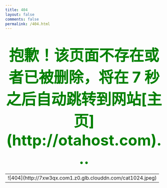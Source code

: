 ```yaml
---
title: 404
layout: false
comments: false
permalink: /404.html
---
```

<meta http-equiv="Content-Type" content="text/html; charset=utf-8">
<div align = center><h1><font color=green size=7>抱歉！该页面不存在或者已被删除，将在<span id="wait"> 7 </span> 秒之后自动跳转到网站[主页](http://otahost.com)...</font></h1></div> 
<script language="JavaScript">
function TimeLocation(href,elemId){
var elem = document.getElementById(elemId);
var interval = setInterval(function(){
        var time = --elem.innerHTML;
  if(time <= 0) {
   location.href = href;
   clearInterval(interval);
  }
},1000);
}
window.onload=function(){
TimeLocation('/','wait');
} 
function myrefresh()
{
window.location="/";
}
setTimeout('myrefresh()',7000);
</script>


<table width="100%" height="100%" cellpadding="0" cellspacing="0">
<tr>
<td valign="middle" align="center">
![404](http://7xw3qx.com1.z0.glb.clouddn.com/cat1024.jpeg)
</td>
</tr>
</table>
